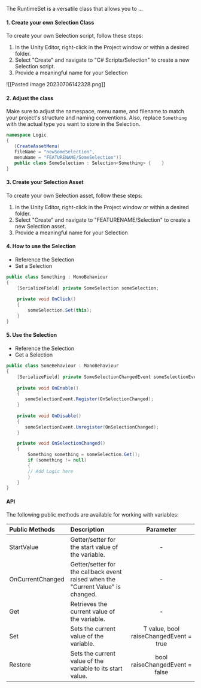 The RuntimeSet is a versatile class that allows you to ...

#### 1. Create your own Selection Class

To create your own Selection script, follow these steps:

1. In the Unity Editor, right-click in the Project window or within a desired folder.
2. Select "Create" and navigate to "C# Scripts/Selection" to create a new Selection script.
3. Provide a meaningful name for your Selection

![[Pasted image 20230706142328.png]]

#### 2. Adjust the class

Make sure to adjust the namespace, menu name, and filename to match your project's structure and naming conventions.
Also, replace `Something` with the actual type you want to store in the Selection.

```csharp
namespace Logic  
{  
   [CreateAssetMenu(
   fileName = "newSomeSelection",
   menuName = "FEATURENAME/SomeSelection")]  
   public class SomeSelection : Selection<Something> {    }  
}
```

#### 3. Create your Selection Asset 

To create your own Selection asset, follow these steps:

1. In the Unity Editor, right-click in the Project window or within a desired folder.
2. Select "Create" and navigate to "FEATURENAME/Selection" to create a new Selection asset.
3. Provide a meaningful name for your Selection

#### 4. How to use the Selection

-  Reference the Selection 
-  Set a Selection

```csharp
public class Something : MonoBehaviour
{
	[SerializeField] private SomeSelection someSelection;  
	  
	private void OnClick()
	{
		someSelection.Set(this);
	}
}
```

#### 5. Use the Selection

-  Reference the Selection 
-  Get a Selection

```csharp
public class SomeBehaviour : MonoBehaviour
{
	[SerializeField] private SomeSelectionChangedEvent someSelectionEvent;
  
	private void OnEnable()
	{  
	   someSelectionEvent.Register(OnSelectionChanged);  
	}
	
	private void OnDisable()
	{  
	   someSelectionEvent.Unregister(OnSelectionChanged);  
	}

	private void OnSelectionChanged()
	{
		Something something = someSelection.Get();
		if (something != null)
		{
		// Add Logic here
		}
	}
}
```

#### API

The following public methods are available for working with variables:

| Public Methods | Description | Parameter |
| :------- | :------ | :------: |
| StartValue | Getter/setter for the start value of the variable. | - |
| OnCurrentChanged | Getter/setter for the callback event raised when the "Current Value" is changed. | - |
| Get | Retrieves the current value of the variable. | - |
| Set | Sets the current value of the variable. | T value, bool raiseChangedEvent = true |
| Restore | Sets the current value of the variable to its start value. | bool raiseChangedEvent = false |